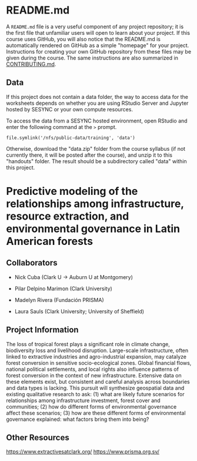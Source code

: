 # README.md

A `README.md` file is a very useful component of any project
repository; it is the first file that unfamiliar users will open to
learn about your project. If this course uses GitHub, you will also
notice that the README.md is automatically rendered on GitHub as a
simple "homepage" for your project. Instructions for creating your own
GitHub repository from these files may be given during the course. The
same instructions are also summarized in [CONTRIBUTING.md].

## Data

If this project does not contain a data folder, the way to access data
for the worksheets depends on whether you are using RStudio Server and
Jupyter hosted by SESYNC or your own compute resources.

To access the data from a SESYNC hosted environment, open RStudio and
enter the following command at the `>` prompt.

```
file.symlink('/nfs/public-data/training', 'data')
```

Otherwise, download the "data.zip" folder from the course syllabus (if
not currently there, it will be posted after the course), and unzip it
to this "handouts" folder. The result should be a subdirectory called
"data" within this project.

[CONTRIBUTING.md]: CONTRIBUTING.md
# Predictive modeling of the relationships among infrastructure, resource extraction, and environmental governance in Latin American forests

## Collaborators

- Nick Cuba (Clark U -> Auburn U at Montgomery)

- Pilar Delpino Marimon (Clark University)

- Madelyn Rivera (Fundación PRISMA)

- Laura Sauls (Clark University; University of Sheffield)

## Project Information
The loss of tropical forest plays a significant role in climate change, biodiversity loss and livelihood disruption. Large-scale infrastructure, often linked to extractive industries and agro-industrial expansion, may catalyze forest conversion in sensitive socio-ecological zones. Global financial flows, national political settlements, and local rights also influence patterns of forest conversion in the context of new infrastructure. Extensive data on these elements exist, but consistent and careful analysis across boundaries and data types is lacking. This pursuit will synthesize geospatial data and existing qualitative research to ask: (1) what are likely future scenarios for relationships among infrastructure investment, forest cover and communities; (2) how do different forms of environmental governance affect these scenarios; (3) how are these different forms of environmental governance explained: what factors bring them into being?

## Other Resources
https://www.extractivesatclark.org/
https://www.prisma.org.sv/
